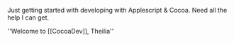 

Just getting started with developing with Applescript & Cocoa.  Need all the help I can get.

''Welcome to [[CocoaDev]], Theilia''